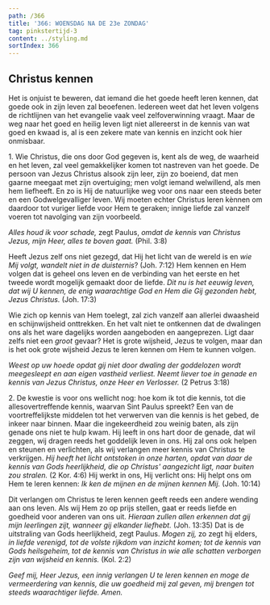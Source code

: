 ```yaml
---
path: /366
title: '366: WOENSDAG NA DE 23e ZONDAG'
tag: pinkstertijd-3
content: ../styling.md
sortIndex: 366
---
```


## Christus kennen

Het is onjuist te beweren, dat iemand die het goede heeft leren kennen, dat goede ook in zijn leven zal beoefenen. Iedereen weet dat het leven volgens de richtlijnen van het evangelie vaak veel zelfoverwinning vraagt. Maar de weg naar het goed en heilig leven ligt niet allereerst in de kennis van wat goed en kwaad is, al is een zekere mate van kennis en inzicht ook hier onmisbaar. 

1\. Wie Christus, die ons door God gegeven is, kent als de weg, de waarheid en het leven, zal veel gemakkelijker komen tot nastreven van het goede. De persoon van Jezus Christus alsook zijn leer, zijn zo boeiend, dat men gaarne meegaat met zijn overtuiging; men volgt iemand welwillend, als men hem liefheeft. En zo is Hij de natuurlijke weg voor ons naar een steeds beter en een Godwelgevalliger leven. Wij moeten echter Christus leren kènnen om daardoor tot vuriger liefde voor Hem te geraken; innige liefde zal vanzelf voeren tot navolging van zijn voorbeeld.

_Alles houd ik voor schade,_ zegt Paulus, _omdat de kennis van Christus Jezus, mijn Heer, alles te boven gaat._ (Phil. 3:8)

Heeft Jezus zelf ons niet gezegd, dat Hij het licht van de wereld is en _wie Mij volgt, wandelt niet in de duisternis_? (Joh. 7:12) Hem kennen en Hem volgen dat is geheel ons leven en de verbinding van het eerste en het tweede wordt mogelijk gemaakt door de liefde. _Dit nu is het eeuwig leven, dat wij U kennen, de enig waarachtige God en Hem die Gij gezonden hebt, Jezus Christus._ (Joh. 17:3)

Wie zich op kennis van Hem toelegt, zal zich vanzelf aan allerlei dwaasheid en schijnwijsheid onttrekken. En het valt niet te ontkennen dat de dwalingen ons als het ware dagelijks worden aangeboden en aangeprezen. Ligt daar zelfs niet een _groot_ gevaar? Het is grote wijsheid, Jezus te volgen, maar dan is het ook grote wijsheid Jezus te leren kennen om Hem te kunnen volgen.

_Weest op uw hoede opdat gij niet door dwaling der goddelozen wordt meegesleept en aan eigen vastheid verliest. Neemt liever toe in genade en kennis van Jezus Christus, onze Heer en Verlosser._ (2 Petrus 3:18)

2\. De kwestie is voor ons wellicht nog: hoe kom ik tot die kennis, tot die allesovertreffende kennis, waarvan Sint Paulus spreekt? Een van de voortreffelijkste middelen tot het verwerven van die kennis is het gebed, de inkeer naar binnen. Maar die ingekeerdheid zou weinig baten, als zijn genade ons niet te hulp kwam. Hij leeft in ons hart door de genade, dat wil zeggen, wij dragen reeds het goddelijk leven in ons. Hij zal ons ook helpen en steunen en verlichten, als wij verlangen meer kennis van Christus te verkrijgen. _Hij heeft het licht ontstoken in onze harten, opdat van daar de kennis van Gods heerlijkheid, die op Christus' aangezicht ligt, naar buiten zou stralen._ (2 Kor. 4:6) Hij werkt in ons, Hij verlicht ons: Hij helpt ons om Hem te leren kennen: _Ik ken de mijnen en de mijnen kennen Mij._ (Joh. 10:14)

Dit verlangen om Christus te leren kennen geeft reeds een andere wending aan ons leven. Als wij Hem zo op prijs stellen, gaat er reeds liefde en goedheid voor anderen van ons uit. _Hieraan zullen allen erkennen dat gij mijn leerlingen zijt, wanneer gij elkander liefhebt._ (Joh. 13:35) Dat is de uitstraling van Gods heerlijkheid, zegt Paulus. _Mogen zij,_ zo zegt hij elders, _in liefde verenigd, tot de volste rijkdom van inzicht komen; tot de kennis van Gods heilsgeheim, tot de kennis van Christus in wie alle schatten verborgen zijn van wijsheid en kennis._ (Kol. 2:2)

_Geef mij, Heer Jezus, een innig verlangen U te leren kennen en moge de vermeerdering van kennis, die uw goedheid mij zal geven, mij brengen tot steeds waarachtiger liefde. Amen._
